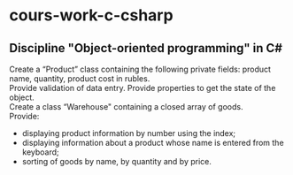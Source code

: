 # cours-work-c-csharp
## Discipline "Object-oriented programming" in C#

Create a “Product” class containing the following private fields: product name, quantity, product cost in rubles. </br>Provide validation of data entry. Provide properties to get the state of the object.</br>
Create a class “Warehouse" containing a closed array of goods.<br/>Provide:
* displaying product information by number using the index;
* displaying information about a product whose name is entered from the keyboard;
* sorting of goods by name, by quantity and by price.
